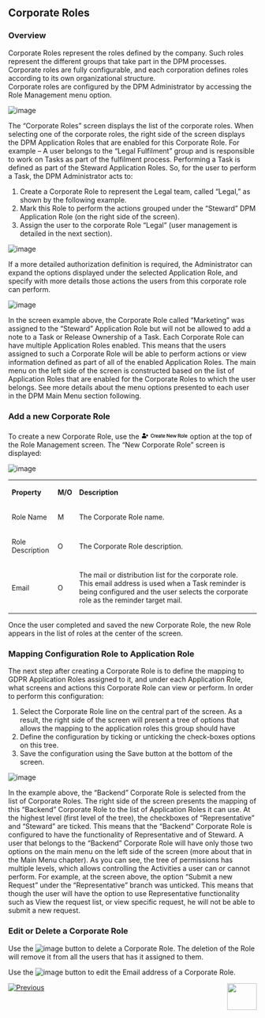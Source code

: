 ## Corporate Roles

### Overview

Corporate Roles represent the roles defined by the company. Such roles represent the different groups that take part in the DPM processes. Corporate roles are fully configurable, and each corporation defines roles according to its own organizational structure.  
Corporate roles are configured by the DPM Administrator by accessing the Role Management menu option.

 ![image](/articles/DPM/images/Figure_23_Role_Management_in_menu.png)

The “Corporate Roles” screen displays the list of the corporate roles.
When selecting one of the corporate roles, the right side of the screen displays the DPM Application Roles that are enabled for this Corporate Role. 
For example – A user belongs to the “Legal Fulfilment” group and is responsible to work on Tasks as part of the fulfilment process. Performing a Task is defined as part of the Steward Application Roles. So, for the user to perform a Task, the DPM Administrator acts to:

1. Create a Corporate Role to represent the Legal team, called “Legal,” as shown by the following example.
2. Mark this Role to perform the actions grouped under the “Steward” DPM Application Role (on the right side of the screen).
3. Assign the user to the corporate Role “Legal” (user management is detailed in the next section).

 ![image](/articles/DPM/images/Figure_24_Corporate_Role_Management.png)

If a more detailed authorization definition is required, the Administrator can expand the options displayed under the selected Application Role, and specify with more details those actions the users from this corporate role can perform.

 ![image](/articles/DPM/images/Figure_25_Detailed_Authorization_Configuration.png)

In the screen example above, the Corporate Role called “Marketing” was assigned to the “Steward” Application Role but will not be allowed to add a note to a Task or Release Ownership of a Task.
Each Corporate Role can have multiple Application Roles enabled. This means that the users assigned to such a Corporate Role will be able to perform actions or view information defined as part of all of the enabled Application Roles. 
The main menu on the left side of the screen is constructed based on the list of Application Roles that are enabled for the Corporate Roles to which the user belongs.  See more details about the menu options presented to each user in the DPM Main Menu section following. 

### Add a new Corporate Role

To create a new Corporate Role, use the   ![image](/articles/DPM/images/Figure_26_a_create_new_role_icon.png) option at the top of the Role Management screen.
The “New Corporate Role” screen is displayed:

 ![image](/articles/DPM/images/Figure_26_New_Corporate_Role.png)

<table>
<tbody>
<tr>
<td width="85">
<p><strong>Property</strong></p>
</td>
<td width="30">
<p><strong>M/O</strong></p>
</td>
<td width="785">
<p><strong>Description</strong></p>
</td>
</tr>
<tr>
<td width="85">
<p>Role Name</p>
</td>
<td width="30">
<p>M</p>
</td>
<td width="785">
<p>The Corporate Role name.</p>
</td>
</tr>
<tr>
<td width="85">
<p>Role Description</p>
</td>
<td width="30">
<p>O</p>
</td>
<td width="785">
<p>The Corporate Role description.</p>
</td>
</tr>
<tr>
<td width="85">
<p>Email</p>
</td>
<td width="30">
<p>O</p>
</td>
<td width="785">
<p>The mail or distribution list for the corporate role. This email address is used when a Task reminder is being configured and the user selects the corporate role as the reminder target mail. &nbsp;</p>
</td>
</tr>
</tbody>
</table>

Once the user completed and saved the new Corporate Role, the new Role appears in the list of roles at the center of the screen. 

### Mapping Configuration Role to Application Role

The next step after creating a Corporate Role is to define the mapping to GDPR Application Roles assigned to it, and under each Application Role, what screens and actions this Corporate Role can view or perform. 
In order to perform this configuration:

1.	Select the Corporate Role line on the central part of the screen. As a result, the right side of the screen will present a tree of options that allows the mapping to the application roles this group should have
2.	Define the configuration by ticking or unticking the check-boxes options on this tree. 
3.	Save the configuration using the Save button at the bottom of the screen.

 ![image](/articles/DPM/images/Figure_27_Corporate_Role_Permissions_Configuration.png)

In the example above, the “Backend” Corporate Role is selected from the list of Corporate Roles. The right side of the screen presents the mapping of this “Backend” Corporate Role to the list of Application Roles it can use. 
At the highest level (first level of the tree), the checkboxes of “Representative” and “Steward” are ticked. This means that the “Backend” Corporate Role is configured to have the functionality of Representative and of Steward. A user that belongs to the “Backend” Corporate Role will have only those two options on the main menu on the left side of the screen (more about that in the Main Menu chapter). 
As you can see, the tree of permissions has multiple levels, which allows controlling the Activities a user can or cannot perform. For example, at the screen above, the option “Submit a new Request” under the “Representative” branch was unticked. This means that though the user will have the option to use Representative functionality such as View the request list, or view specific request, he will not be able to submit a new request.  

### Edit or Delete a Corporate Role

Use the  ![image](/articles/DPM/images/Figure_27_a_delete_icon.png)  button to delete a Corporate Role. The deletion of the Role will remove it from all the users that has it assigned to them. 

Use the  ![image](/articles/DPM/images/Figure_27_b_edit_icon.png) button to edit the Email address of a Corporate Role.  



[![Previous](/articles/DPM/images/Previous.png)](/articles/DPM/02_Admin_Module/11_DPM_Roles.md)[<img align="right" width="60" height="54" src="/articles/DPM/images/Next.png">](/articles/DPM/02_Admin_Module/13_User_Management.md)
